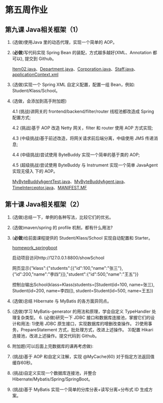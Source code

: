 # 第五周作业

## 第九课 Java相关框架（1）

1. (选做)使用Java 里的动态代理，实现一个简单的 AOP。

   

3. (**必做**)写代码实现 Spring Bean 的装配，方式越多越好(XML、Annotation 都可以), 提交到 Github。

   [Item02.java](https://github.com/Movosoft/JAVA-01/tree/main/Week_05/spring_homework/src/test/java/com/movo/spring/homework/Item02.java)、[Department.java](https://github.com/Movosoft/JAVA-01/tree/main/Week_05/spring_homework/src/main/java/com/movo/spring/homework/bean/Department.java)、[Corporation.java](https://github.com/Movosoft/JAVA-01/tree/main/Week_05/spring_homework/src/main/java/com/movo/spring/homework/bean/Corporation.java)、[Staff.java](https://github.com/Movosoft/JAVA-01/tree/main/Week_05/spring_homework/src/main/java/com/movo/spring/homework/bean/Staff.java)、[applicationContext.xml](https://github.com/Movosoft/JAVA-01/tree/main/Week_05/spring_homework/src/main/resources/applicationContext.xml)

4. (选做)实现一个 Spring XML 自定义配置，配置一组 Bean，例如: Student/Klass/School。

   

5. (选做，会添加到高手附加题)

   4.1 (挑战)讲网关的 frontend/backend/filter/router 线程池都改造成 Spring 配置方式;

   

   4.2 (挑战)基于 AOP 改造 Netty 网关，filter 和 router 使用 AOP 方式实现;

   

   4.3 (中级挑战)基于前述改造，将网关请求前后端分离，中级使用 JMS 传递消息;

   

   4.4 (中级挑战)尝试使用 ByteBuddy 实现一个简单的基于类的 AOP;

   

   4.5 (超级挑战)尝试使用 ByteBuddy 与 Instrument 实现一个简单 JavaAgent 实现无侵入 下的 AOP。

   [MyByteBuddyAgentTest.java](https://github.com/Movosoft/JAVA-01/tree/main/Week_05/spring_homework/src/test/java/com/movo/spring/homework/MyByteBuddyAgentTest.java)、[MyByteBuddyAgent.java](https://github.com/Movosoft/JAVA-01/tree/main/Week_05/spring_homework/src/main/java/com/movo/spring/homework/agent/MyByteBuddyAgent.java)、[TimeInterceptor.java](https://github.com/Movosoft/JAVA-01/tree/main/Week_05/spring_homework/src/main/java/com/movo/spring/homework/agent/TimeInterceptor.java)、[MANIFEST.MF](https://github.com/Movosoft/JAVA-01/tree/main/Week_05/spring_homework/src/main/resources/META-INF/MANIFEST.MF)

## 第十课 Java相关框架（2）

1. (选做)总结一下，单例的各种写法，比较它们的优劣。

   

2. (选做)maven/spring 的 profile 机制，都有什么用法?

   

3. (**必做**)给前面课程提供的 Student/Klass/School 实现自动配置和 Starter。

    [homework_springboot](https://github.com/Movosoft/JAVA-01/tree/main/Week_05/homework_springboot)

    启动项目访问http://127.0.0.1:8800/showSchool

    网页显示{"klass":{"students":[{"id":100,"name":"张三"},{"id":200,"name":"李四"}]},"student":{"id":500,"name":"王五"}}

    控制台输出School(klass=Klass(students=[Student(id=100, name=张三), Student(id=200, name=李四)]), student=Student(id=500, name=王五))

4. (选做)总结 Hibernate 与 MyBatis 的各方面异同点。

    

5. (选做)学习 MyBatis-generator 的用法和原理，学会自定义 TypeHandler 处理复杂类型。 6. (必做)研究一下 JDBC 接口和数据库连接池，掌握它们的设计和用法:
    1)使用 JDBC 原生接口，实现数据库的增删改查操作。 2)使用事务，PrepareStatement 方式，批处理方式，改进上述操作。 3)配置 Hikari 连接池，改进上述操作。提交代码到 Github。

  

6. 附加题(可以后面上完数据库的课再考虑做):

  1. (挑战)基于 AOP 和自定义注解，实现 @MyCache(60) 对于指定方法返回值缓存60秒。

     

  2. (挑战)自定义实现一个数据库连接池，并整合 Hibernate/Mybatis/Spring/SpringBoot。

     

  3. (挑战)基于 MyBatis 实现一个简单的分库分表+读写分离+分布式 ID 生成方案。

     